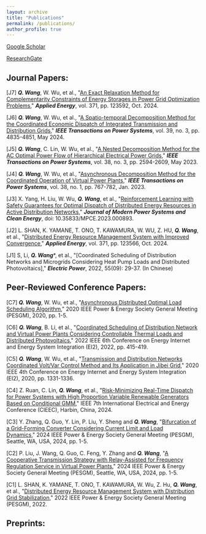 ```yaml
---
layout: archive
title: "Publications"
permalink: /publications/
author_profile: true
---
```


[Google Scholar](https://scholar.google.com/citations?user=pm9i5OwAAAAJ)

[ResearchGate](https://www.researchgate.net/profile/Xin-Qin-10)

Journal Papers:
-----
[J7] _**Q. Wang**_, W. Wu, et al., "[An Exact Relaxation Method for Complementarity Constraints of Energy Storages in Power Grid Optimization Problems](https://www.sciencedirect.com/science/article/abs/pii/S0306261924009759)," _**Applied Energy**_, vol. 371, pp. 123592, Oct. 2024.

[J6] _**Q. Wang**_, W. Wu, et al., "[A Spatio-temporal Decomposition Method for the Coordinated Economic Dispatch of Integrated Transmission and Distribution Grids](https://ieeexplore.ieee.org/document/10309884)," _**IEEE Transactions on Power Systems**_, vol. 39, no. 3, pp. 4835-4851, May 2024.

[J5] _**Q. Wang**_, C. Lin, W. Wu, et al., "[A Nested Decomposition Method for the AC Optimal Power Flow of Hierarchical Electrical Power Grids](https://ieeexplore.ieee.org/document/9841031)," _**IEEE Transactions on Power Systems**_, vol. 38, no. 3, pp. 2594-2609, May 2023.

[J4] _**Q. Wang**_, W. Wu, et al., "[Asynchronous Decomposition Method for the Coordinated Operation of Virtual Power Plants](https://ieeexplore.ieee.org/document/9743211)," _**IEEE Transactions on Power Systems**_, vol. 38, no. 1, pp. 767-782, Jan. 2023.

[J3] X. Yang, H. Liu, W. Wu, _**Q. Wang**_, et al., "[Reinforcement Learning with Safety Guarantees for Optimal Dispatch of Distributed Energy Resources in Active Distribution Networks](https://ieeexplore.ieee.org/document/10505133)," _**Journal of Modern Power Systems and Clean Energy**_, doi: 10.35833/MPCE.2023.000893.

[J2] L. SHAN, K. YAMANE, T. ONO, T. KAWAMURA, W. WU, Z. HU, _**Q. Wang**_, et al., "[Distributed Energy Resource Management System with Improved Convergence](https://www.sciencedirect.com/science/article/abs/pii/S0306261924009498)," _**Applied Energy**_, vol. 371, pp. 123566, Oct. 2024.

[J1] S, Li, _**Q. Wang**_*, et al., "[Coordinated Scheduling of Distribution Networks and Microgrids Considering Heat Pump Loads and Distributed Photovoltaics]," _**Electric Power**_, 2022, 55(09): 29-37. (In Chinese)


Peer-Reviewed Conference Papers:
-----
[C7] _**Q. Wang**_, W. Wu, et al., "[Asynchronous Distributed Optimal Load Scheduling Algorithm](https://ieeexplore.ieee.org/document/9281471)," 2020 IEEE Power & Energy Society General Meeting (PESGM), 2020, pp. 1-5.

[C6] _**Q. Wang**_, B. Li, et al., "[Coordinated Scheduling of Distribution Network and Virtual Power Plants Considering Controllable Thermal Loads and Distributed Photovoltaics](https://ieeexplore.ieee.org/document/10117078)," 2022 IEEE 6th Conference on Energy Internet and Energy System Integration (EI2), 2022, pp. 415-419.

[C5] _**Q. Wang**_, W. Wu, et al., "[Transmission and Distribution Networks Coordinated Volt/Var Control Method and Its Application in Jibei Grid](https://ieeexplore.ieee.org/document/9346778)," 2020 IEEE 4th Conference on Energy Internet and Energy System Integration (EI2), 2020, pp. 1331-1336.

[C4] Z. Ruan, C. Lin, _**Q. Wang**_, et al., "[Risk-Minimizing Real-Time Dispatch for Power Systems with High Proportion Variable Renewable Generators Based on Conditional GMM](https://ieeexplore.ieee.org/abstract/document/10583780)," IEEE 7th International Electrical and Energy Conference (CIEEC), Harbin, China, 2024.

[C3] Y. Zhang, Q. Guo, Y. Lin, P. Liu, Y. Sheng and _**Q. Wang**_, "[Bifurcation of a Grid-Forming Converter Considering Current Limit and Load Dynamics](https://ieeexplore.ieee.org/abstract/document/10688783)," 2024 IEEE Power & Energy Society General Meeting (PESGM), Seattle, WA, USA, 2024, pp. 1-5.

[C2] P. Liu, J. Wang, Q. Guo, C. Feng, Y. Zhang and _**Q. Wang**_, "[A Cooperative Transmission Strategy with Relay-Assisted for Frequency Regulation Service in Virtual Power Plants](https://ieeexplore.ieee.org/abstract/document/10689157)," 2024 IEEE Power & Energy Society General Meeting (PESGM), Seattle, WA, USA, 2024, pp. 1-5.

[C1] L. SHAN, K. YAMANE, T. ONO, T. KAWAMURA, W. Wu, Z. Hu, _**Q. Wang**_, et al., "[Distributed Energy Resource Management System with Distribution Grid Stabilization](https://ieeexplore.ieee.org/document/9916931)," 2022 IEEE Power & Energy Society General Meeting (PESGM), 2022.

Preprints:
-----
